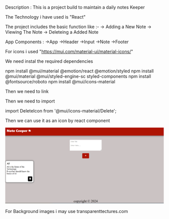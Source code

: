 Description : 
This is a project build to maintain  a daily notes Keeper 


The Technology i have used is "React" 


The project includes the basic function like :-
-> Adding a New Note
-> Viewing The Note
-> Deleteing a Added Note


App Components :
->App
    ->Header
    ->Input
    ->Note
    ->Footer


For icons i used 
"https://mui.com/material-ui/material-icons/"

We need instal the required dependencies

npm install @mui/material @emotion/react @emotion/styled
 npm install @mui/material @mui/styled-engine-sc styled-components
npm install @fontsource/roboto
npm install @mui/icons-material

Then we need to link  

<link
  rel="stylesheet"
  href="https://fonts.googleapis.com/icon?family=Material+Icons"
/>

Then we need to import 

import DeleteIcon from '@mui/icons-material/Delete';

Then we can use it as an icon by react component 
<DeleteIcon />

![alt text](image.png)

For Background images i may use 
transparenttectures.com